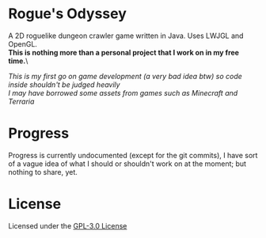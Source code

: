 # Rogue's Odyssey

A 2D roguelike dungeon crawler game written in Java. Uses LWJGL and OpenGL.\
**This is nothing more than a personal project that I work on in my free time.**\

*This is my first go on game development (a very bad idea btw) so code inside shouldn't be judged heavily*\
*I may have borrowed some assets from games such as Minecraft and Terraria*

# Progress
Progress is currently undocumented (except for the git commits), I have sort of a vague idea of what I should or shouldn't work on at the moment; but nothing to share, yet.

# License
Licensed under the [GPL-3.0 License](LICENSE)